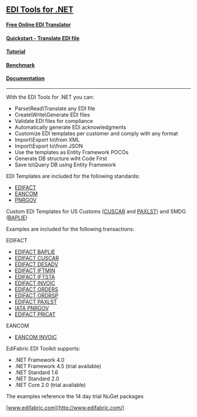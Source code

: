 ## [EDI Tools for .NET](https://www.edifabric.com/edi-framework-features.html) 

#### [Free Online EDI Translator](https://www.edifabric.com/edi-api.html)
#### [Quickstart - Translate EDI file](https://support.edifabric.com/hc/en-us/articles/360000280532)
#### [Tutorial](https://support.edifabric.com/hc/en-us/articles/360000291511-Tutorial-EDI-NET-Tools-Basics)
#### [Benchmark](https://support.edifabric.com/hc/en-us/articles/360002327372-EDI-Parser-Benchmark)
#### [Documentation](https://support.edifabric.com/hc/en-us)
----

With the EDI Tools for .NET you can:

* Parse\Read\Translate any EDI file
* Create\Write\Generate EDI files
* Validate EDI files for compliance
* Automatically generate EDI acknowledgments
* Customize EDI templates per customer and comply with any format
* Import\Export to\from XML
* Import\Export to\from JSON
* Use the templates as Entity Framework POCOs
* Generate DB structure wiht Code First
* Save to\Query DB using Entity Framework

EDI Templates are included for the following standards:

* [EDIFACT](https://support.edifabric.com/hc/en-us/sections/360000070531-EDIFACT-Resources)
* [EANCOM](https://support.edifabric.com/hc/en-us/articles/360000349012-EANCOM-templates-for-versions-D93A-D96A-and-D01B-)
* [PNRGOV](https://support.edifabric.com/hc/en-us/articles/360000349592-PNRGOV-templates)

Custom EDI Templates for US Customs ([CUSCAR](https://github.com/EdiFabric/EDIFACT-Examples/blob/master/EdiFabric.Examples.EDIFACT.Templates.D03B.USCustoms/EF_EDIFACT_D03B_CUSCAR.cs) and [PAXLST](https://github.com/EdiFabric/EDIFACT-Examples/blob/master/EdiFabric.Examples.EDIFACT.Templates.D03B.USCustoms/EF_EDIFACT_D03B_PAXLST.cs)) and SMDG ([BAPLIE](https://github.com/EdiFabric/EDIFACT-Examples/blob/master/EdiFabric.Examples.EDIFACT.Templates.D13B.SMDG/EF_EDIFACT_D13B_BAPLIE.cs))

Examples are included for the following transactions:

EDIFACT
* [EDIFACT BAPLIE](https://github.com/EdiFabric/EDIFACT-Examples/blob/master/EdiFabric.Examples.EDIFACT.BAPLIE/Program.cs)
* [EDIFACT CUSCAR](https://github.com/EdiFabric/EDIFACT-Examples/blob/master/EdiFabric.Examples.EDIFACT.CUSCAR/Program.cs)
* [EDIFACT DESADV](https://github.com/EdiFabric/EDIFACT-Examples/blob/master/EdiFabric.Examples.EDIFACT.DESADV/Program.cs)
* [EDIFACT IFTMIN](https://github.com/EdiFabric/EDIFACT-Examples/blob/master/EdiFabric.Examples.EDIFACT.IFTMIN/Program.cs)
* [EDIFACT IFTSTA](https://github.com/EdiFabric/EDIFACT-Examples/blob/master/EdiFabric.Examples.EDIFACT.IFTSTA/Program.cs)
* [EDIFACT INVOIC](https://github.com/EdiFabric/EDIFACT-Examples/blob/master/EdiFabric.Examples.EDIFACT.INVOIC/Program.cs)
* [EDIFACT ORDERS](https://github.com/EdiFabric/EDIFACT-Examples/blob/master/EdiFabric.Examples.EDIFACT.ORDERS/Program.cs)
* [EDIFACT ORDRSP](https://github.com/EdiFabric/EDIFACT-Examples/blob/master/EdiFabric.Examples.EDIFACT.ORDRSP/Program.cs)
* [EDIFACT PAXLST](https://github.com/EdiFabric/EDIFACT-Examples/blob/master/EdiFabric.Examples.EDIFACT.PAXLST/Program.cs)
* [IATA PNRGOV](https://github.com/EdiFabric/EDIFACT-Examples/blob/master/EdiFabric.Examples.EDIFACT.PNRGOV/Program.cs)
* [EDIFACT PRICAT](https://github.com/EdiFabric/EDIFACT-Examples/blob/master/EdiFabric.Examples.EDIFACT.PRICAT/Program.cs)

EANCOM
* [EANCOM INVOIC](https://github.com/EdiFabric/EDIFACT-Examples/blob/master/EdiFabric.Examples.EDIFACT.INVOIC.Syntax3/Program.cs)

EdiFabric EDI Toolkit supports:

* .NET Framework 4.0
* .NET Framework 4.5 (trial available)
* .NET Standard 1.6
* .NET Standard 2.0
* .NET Core 2.0 (trial available)

The examples reference the 14 day trial NuGet packages

[www.edifabric.com](http://www.edifabric.com/)
